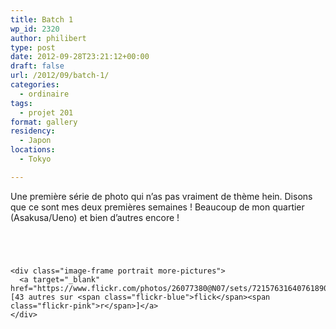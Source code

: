 ```yaml
---
title: Batch 1
wp_id: 2320
author: philibert
type: post
date: 2012-09-28T23:21:12+00:00
draft: false
url: /2012/09/batch-1/
categories:
  - ordinaire
tags:
  - projet 201
format: gallery
residency:
  - Japon
locations:
  - Tokyo

---
```

Une première série de photo qui n&rsquo;as pas vraiment de thème hein. Disons que ce sont mes deux premières semaines ! Beaucoup de mon quartier (Asakusa/Ueno) et bien d&rsquo;autres encore !

<div class="gallery-container">
  <div class="gallery">
    <figure class="image-frame landscape"> <img src="{{< aws >}}/uploads/2012/09/IMG_2486-650x485.jpg" alt="" /> </figure> <figure class="image-frame landscape"> <img src="{{< aws >}}/uploads/2012/09/IMG_2498-650x485.jpg" alt="" /> </figure> <figure class="image-frame landscape"> <img src="{{< aws >}}/uploads/2012/09/IMG_7164-650x487.jpg" alt="" /> </figure> <figure class="image-frame landscape"> <img src="{{< aws >}}/uploads/2012/09/IMG_7131-650x487.jpg" alt="" /> </figure> 
    
    <div class="image-frame portrait more-pictures">
      <a target="_blank" href="https://www.flickr.com/photos/26077380@N07/sets/72157631640761890">[43 autres sur <span class="flickr-blue">flick</span><span class="flickr-pink">r</span>]</a>
    </div>
  </div>
</div>